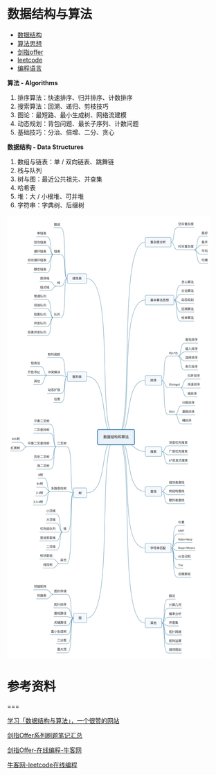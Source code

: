 # 数据结构与算法

* [数据结构](data-structures/data-structures.md)
* [算法思想](algorithms/algorithms.md)
* [剑指offer](jianzhi-offer/jianzhi-offer.md)
* [leetcode](leetcode/leetcode.md)
* [编程语言](programming-language/programming-language.md)

**算法 - Algorithms**

1. 排序算法：快速排序、归并排序、计数排序
2. 搜索算法：回溯、递归、剪枝技巧
3. 图论：最短路、最小生成树、网络流建模
4. 动态规划：背包问题、最长子序列、计数问题
5. 基础技巧：分治、倍增、二分、贪心

**数据结构 - Data Structures**

1. 数组与链表：单 / 双向链表、跳舞链
2. 栈与队列
3. 树与图：最近公共祖先、并查集
4. 哈希表
5. 堆：大 / 小根堆、可并堆
6. 字符串：字典树、后缀树



![map](pic/map.jpg)



# 参考资料

===

[学习「数据结构与算法」，一个很赞的网站](https://zhuanlan.zhihu.com/p/31534696?utm_source=wechat_session&utm_medium=social&utm_oi=1107657858870767616)

[剑指Offer系列刷题笔记汇总](https://cuijiahua.com/blog/2018/02/basis_67.html)

[剑指Offer-在线编程-牛客网](https://www.nowcoder.com/ta/coding-interviews?query=&asc=true&order=&page=1)

[牛客网-leetcode在线编程](https://www.nowcoder.com/ta/leetcode)
